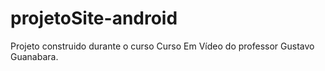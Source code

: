 # projetoSite-android
Projeto construido durante o curso Curso Em Vídeo do professor Gustavo Guanabara.

